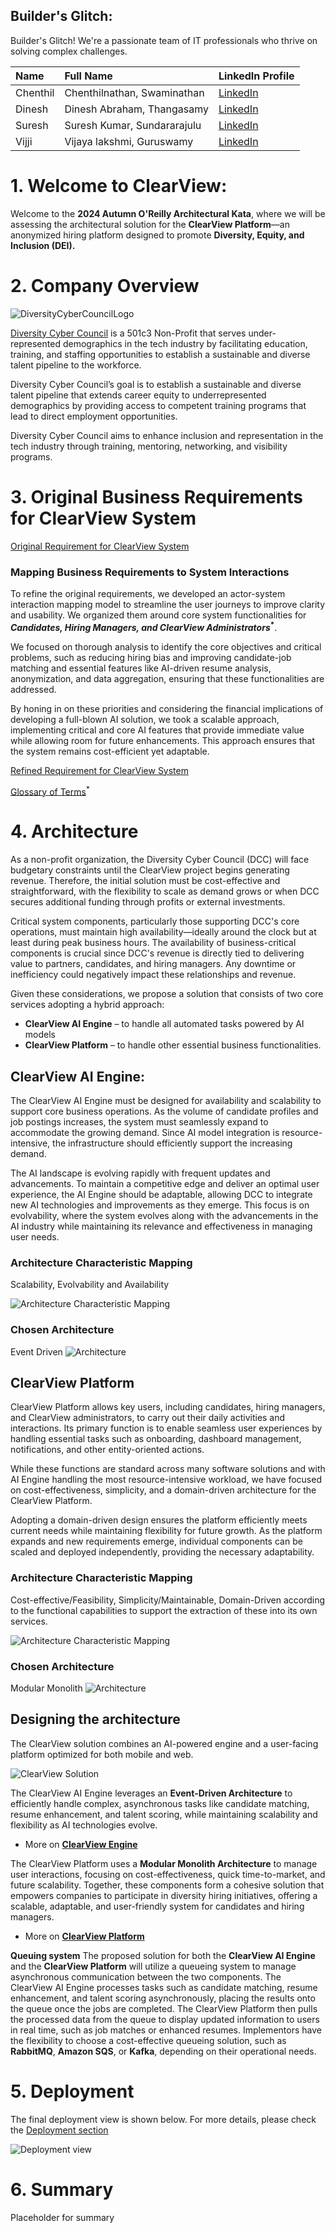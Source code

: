 ## Builder's Glitch:   
Builder's Glitch! We're a passionate team of IT professionals who thrive on solving complex challenges. 

| Name | Full Name | LinkedIn Profile |
| :---- | :---- | :---- |
| Chenthil | Chenthilnathan, Swaminathan | [LinkedIn](https://www.linkedin.com/in/chenthil-nathan-s/)  |
| Dinesh | Dinesh Abraham, Thangasamy | [LinkedIn](https://www.linkedin.com/in/dinesh-abraham-thangasamy/)  |
| Suresh | Suresh Kumar, Sundararajulu | [LinkedIn](http://www.linkedin.com/in/sureshkumargs)  |
| Vijji | Vijaya lakshmi, Guruswamy | [LinkedIn](https://www.linkedin.com/in/vijji-guruswamy-a2020714/)  |


# 1. Welcome to ClearView:  
Welcome to the **2024 Autumn O'Reilly Architectural Kata**, where we will be assessing the architectural solution for the **ClearView Platform**—an anonymized hiring platform designed to promote **Diversity, Equity, and Inclusion (DEI).**
 
# 2. Company Overview
![DiversityCyberCouncilLogo](architecture/images/DiversityCyberCouncilLogo.png "DiversityCyberCouncilLogo")

[Diversity Cyber Council](https://www.diversitycybercouncil.com/) is a 501c3 Non-Profit that serves under-represented demographics in the tech industry by facilitating education, training, and staffing opportunities to establish a sustainable and diverse talent pipeline to the workforce.

Diversity Cyber Council’s goal is to establish a sustainable and diverse talent pipeline that extends career equity to underrepresented demographics by providing access to competent training programs that lead to direct employment opportunities.

Diversity Cyber Council aims to enhance inclusion and representation in the tech industry through training, mentoring, networking, and visibility programs.

# 3. Original Business Requirements for ClearView System
[Original Requirement for ClearView System](original%20requirements.md)

### Mapping Business Requirements to System Interactions
To refine the original requirements, we developed an actor-system interaction mapping model to streamline the user journeys to improve clarity and usability. We organized them around core system functionalities for **_Candidates, Hiring Managers, and ClearView Administrators_<sup>*</sup>**. 

We focused on thorough analysis to identify the core objectives and critical problems, such as reducing hiring bias and improving candidate-job matching and essential features like AI-driven resume analysis, anonymization, and data aggregation, ensuring that these functionalities are addressed. 

By honing in on these priorities and considering the financial implications of developing a full-blown AI solution, we took a scalable approach, implementing critical and core AI features that provide immediate value while allowing room for future enhancements. This approach ensures that the system remains cost-efficient yet adaptable. 

[Refined Requirement for ClearView System](RefinedRequirements.md)

[Glossary of Terms](Glossary.md)<sup>*</sup>

# 4. Architecture
As a non-profit organization, the Diversity Cyber Council (DCC) will face budgetary constraints until the ClearView project begins generating revenue. Therefore, the initial solution must be cost-effective and straightforward, with the flexibility to scale as demand grows or when DCC secures additional funding through profits or external investments.

Critical system components, particularly those supporting DCC's core operations, must maintain high availability—ideally around the clock but at least during peak business hours. The availability of business-critical components is crucial since DCC's revenue is directly tied to delivering value to partners, candidates, and hiring managers. Any downtime or inefficiency could negatively impact these relationships and revenue.

Given these considerations, we propose a solution that consists of two core services adopting a hybrid approach:

* **ClearView AI Engine** – to handle all automated tasks powered by AI models
* **ClearView Platform** – to handle other essential business functionalities.

## ClearView AI Engine:
The ClearView AI Engine must be designed for availability and scalability to support core business operations. As the volume of candidate profiles and job postings increases, the system must seamlessly expand to accommodate the growing demand. Since AI model integration is resource-intensive, the infrastructure should efficiently support the increasing demand.

The AI landscape is evolving rapidly with frequent updates and advancements. To maintain a competitive edge and deliver an optimal user experience, the AI Engine should be adaptable, allowing DCC to integrate new AI technologies and improvements as they emerge. This focus is on evolvability, where the system evolves along with the advancements in the AI industry while maintaining its relevance and effectiveness in managing user needs.

### Architecture Characteristic Mapping
Scalability, Evolvability and Availability

![Architecture Characteristic Mapping](architecture/images/ClearView%20AI%20Engine-Architectural-Characteristics.png "Architecture Characteristic Mapping")

### Chosen Architecture
Event Driven
![Architecture](architecture/images/ClearView%20AI%20Engine-Architecture-Styles.png "Architecture")

## ClearView Platform
ClearView Platform allows key users, including candidates, hiring managers, and ClearView administrators, to carry out their daily activities and interactions. Its primary function is to enable seamless user experiences by handling essential tasks such as onboarding, dashboard management, notifications, and other entity-oriented actions.

While these functions are standard across many software solutions and with AI Engine handling the most resource-intensive workload, we have focused on cost-effectiveness, simplicity, and a domain-driven architecture for the ClearView Platform.

Adopting a domain-driven design ensures the platform efficiently meets current needs while maintaining flexibility for future growth. As the platform expands and new requirements emerge, individual components can be scaled and deployed independently, providing the necessary adaptability.

### Architecture Characteristic Mapping
Cost-effective/Feasibility, Simplicity/Maintainable, Domain-Driven according to the functional capabilities to support the extraction of these into its own services.

![Architecture Characteristic Mapping](architecture/images/ClearView%20Platform-Architectural-Characteristics.png "Architecture Characteristic Mapping")

### Chosen Architecture
Modular Monolith
![Architecture](architecture/images/ClearView%20Platform-Achitecture-Styles.png "Architecture")

## Designing the architecture
The ClearView solution combines an AI-powered engine and a user-facing platform optimized for both mobile and web.

![ClearView Solution](architecture/images/ClearViewSolution_C1_Diagram.png "Context Diagram for the two proposed applications")

The ClearView AI Engine leverages an **Event-Driven Architecture** to efficiently handle complex, asynchronous tasks like candidate matching, resume enhancement, and talent scoring, while maintaining scalability and flexibility as AI technologies evolve.
* More on [**ClearView Engine**](aiengine.md)

The ClearView Platform uses a **Modular Monolith Architecture** to manage user interactions, focusing on cost-effectiveness, quick time-to-market, and future scalability. Together, these components form a cohesive solution that empowers companies to participate in diversity hiring initiatives, offering a scalable, adaptable, and user-friendly system for candidates and hiring managers.
* More on [**ClearView Platform**](platform.md)

**Queuing system**
The proposed solution for both the **ClearView AI Engine** and the **ClearView Platform** will utilize a queueing system to manage asynchronous communication between the two components. The ClearView AI Engine processes tasks such as candidate matching, resume enhancement, and talent scoring asynchronously, placing the results onto the queue once the jobs are completed. The ClearView Platform then pulls the processed data from the queue to display updated information to users in real time, such as job matches or enhanced resumes. Implementors have the flexibility to choose a cost-effective queueing solution, such as **RabbitMQ**, **Amazon SQS**, or **Kafka**, depending on their operational needs.

# 5. Deployment
The final deployment view is shown below. For more details, please check the [Deployment section](deployment/Deployment.md)

![Deployment view](deployment/images/deployment.jpg "Deployment of ClearView Solution")

# 6. Summary
Placeholder for summary
